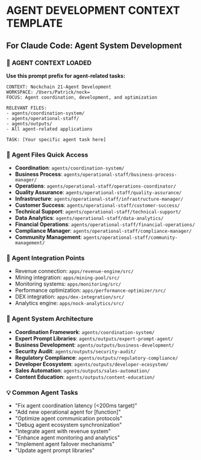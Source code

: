 # AGENT DEVELOPMENT CONTEXT TEMPLATE
## For Claude Code: Agent System Development

### 🎯 **AGENT CONTEXT LOADED**
**Use this prompt prefix for agent-related tasks:**

```
CONTEXT: Nockchain 21-Agent Development
WORKSPACE: /Users/Patrick/nock=
FOCUS: Agent coordination, development, and optimization

RELEVANT FILES:
- agents/coordination-system/
- agents/operational-staff/
- agents/outputs/
- All agent-related applications

TASK: [Your specific agent task here]
```

### 📁 Agent Files Quick Access
- **Coordination**: `agents/coordination-system/`
- **Business Process**: `agents/operational-staff/business-process-manager/`
- **Operations**: `agents/operational-staff/operations-coordinator/`
- **Quality Assurance**: `agents/operational-staff/quality-assurance/`
- **Infrastructure**: `agents/operational-staff/infrastructure-manager/`
- **Customer Success**: `agents/operational-staff/customer-success/`
- **Technical Support**: `agents/operational-staff/technical-support/`
- **Data Analytics**: `agents/operational-staff/data-analytics/`
- **Financial Operations**: `agents/operational-staff/financial-operations/`
- **Compliance Manager**: `agents/operational-staff/compliance-manager/`
- **Community Management**: `agents/operational-staff/community-management/`

### 🔧 Agent Integration Points
- Revenue connection: `apps/revenue-engine/src/`
- Mining integration: `apps/mining-pool/src/`
- Monitoring systems: `apps/monitoring/src/`
- Performance optimization: `apps/performance-optimizer/src/`
- DEX integration: `apps/dex-integration/src/`
- Analytics engine: `apps/nock-analytics/src/`

### 🤖 Agent System Architecture
- **Coordination Framework**: `agents/coordination-system/`
- **Expert Prompt Libraries**: `agents/outputs/expert-prompt-agent/`
- **Business Development**: `agents/outputs/business-development/`
- **Security Audit**: `agents/outputs/security-audit/`
- **Regulatory Compliance**: `agents/outputs/regulatory-compliance/`
- **Developer Ecosystem**: `agents/outputs/developer-ecosystem/`
- **Sales Automation**: `agents/outputs/sales-automation/`
- **Content Education**: `agents/outputs/content-education/`

### 💡 Common Agent Tasks
- "Fix agent coordination latency (<200ms target)"
- "Add new operational agent for [function]"
- "Optimize agent communication protocols"
- "Debug agent ecosystem synchronization"
- "Integrate agent with revenue system"
- "Enhance agent monitoring and analytics"
- "Implement agent failover mechanisms"
- "Update agent prompt libraries"